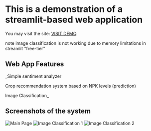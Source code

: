 # This is a demonstration of a streamlit-based web application
You may visit the site: [VISIT DEMO](https://iteqmtproject.streamlit.app).

note image classification is not working due to memory limitations in streamlit "free-tier"

## Web App Features

_Simple sentiment analyzer

Crop recommendation system based on NPK levels (prediction)

Image Classification_

## Screenshots of the system

![Main Page](https://github.com/koalatech/streamlit_web_app/assets/9511244/94c6d9f5-69f8-43b5-b98a-a8af973d5a77)
![Image Classification 1](https://github.com/koalatech/streamlit_web_app/assets/9511244/59be6bd5-2489-4827-871a-b158085c513d)
![Image Classification 2](https://github.com/koalatech/streamlit_web_app/assets/9511244/fc3b3a1d-d8d0-45c5-9bb9-0dcae11d5339)
